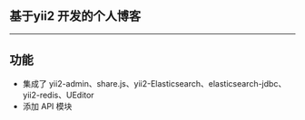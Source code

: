 
## 基于yii2 开发的个人博客 
---

## 功能

 * 集成了 yii2-admin、share.js、yii2-Elasticsearch、elasticsearch-jdbc、yii2-redis、UEditor
 * 添加 API 模块
